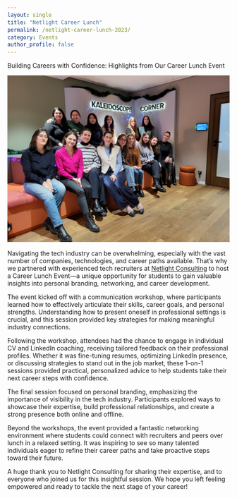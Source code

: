 ```yaml
---
layout: single
title: "Netlight Career Lunch"
permalink: /netlight-career-lunch-2023/
category: Events
author_profile: false
---
```


Building Careers with Confidence: Highlights from Our Career Lunch Event

![](/assets/images/content-2023/netlight-career-lunch.jpg)

Navigating the tech industry can be overwhelming, especially with the vast number of companies, technologies, and career paths available. That’s why we partnered with experienced tech recruiters at [Netlight Consulting](https://www.netlight.com/) to host a Career Lunch Event—a unique opportunity for students to gain valuable insights into personal branding, networking, and career development.

The event kicked off with a communication workshop, where participants learned how to effectively articulate their skills, career goals, and personal strengths. Understanding how to present oneself in professional settings is crucial, and this session provided key strategies for making meaningful industry connections.

Following the workshop, attendees had the chance to engage in individual CV and LinkedIn coaching, receiving tailored feedback on their professional profiles. Whether it was fine-tuning resumes, optimizing LinkedIn presence, or discussing strategies to stand out in the job market, these 1-on-1 sessions provided practical, personalized advice to help students take their next career steps with confidence.

The final session focused on personal branding, emphasizing the importance of visibility in the tech industry. Participants explored ways to showcase their expertise, build professional relationships, and create a strong presence both online and offline.

Beyond the workshops, the event provided a fantastic networking environment where students could connect with recruiters and peers over lunch in a relaxed setting. It was inspiring to see so many talented individuals eager to refine their career paths and take proactive steps toward their future.

A huge thank you to Netlight Consulting for sharing their expertise, and to everyone who joined us for this insightful session. We hope you left feeling empowered and ready to tackle the next stage of your career!